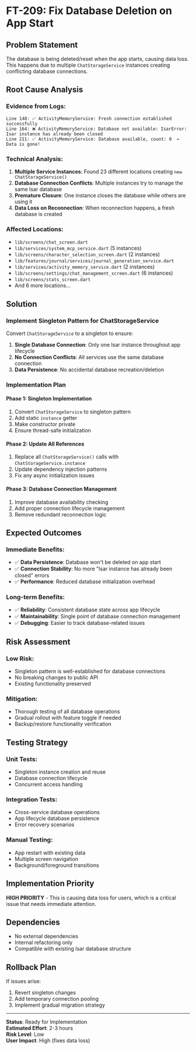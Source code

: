 # FT-209: Fix Database Deletion on App Start

## Problem Statement

The database is being deleted/reset when the app starts, causing data loss. This happens due to multiple `ChatStorageService` instances creating conflicting database connections.

## Root Cause Analysis

### Evidence from Logs:
```
Line 148: ✅ ActivityMemoryService: Fresh connection established successfully
Line 164: ❌ ActivityMemoryService: Database not available: IsarError: Isar instance has already been closed
Line 211: ✅ ActivityMemoryService: Database available, count: 0  ← Data is gone!
```

### Technical Analysis:
1. **Multiple Service Instances**: Found 23 different locations creating `new ChatStorageService()`
2. **Database Connection Conflicts**: Multiple instances try to manage the same Isar database
3. **Premature Closure**: One instance closes the database while others are using it
4. **Data Loss on Reconnection**: When reconnection happens, a fresh database is created

### Affected Locations:
- `lib/screens/chat_screen.dart`
- `lib/services/system_mcp_service.dart` (5 instances)
- `lib/screens/character_selection_screen.dart` (2 instances)
- `lib/features/journal/services/journal_generation_service.dart`
- `lib/services/activity_memory_service.dart` (2 instances)
- `lib/screens/settings/chat_management_screen.dart` (6 instances)
- `lib/screens/stats_screen.dart`
- And 6 more locations...

## Solution

### Implement Singleton Pattern for ChatStorageService

Convert `ChatStorageService` to a singleton to ensure:
1. **Single Database Connection**: Only one Isar instance throughout app lifecycle
2. **No Connection Conflicts**: All services use the same database connection
3. **Data Persistence**: No accidental database recreation/deletion

### Implementation Plan

#### Phase 1: Singleton Implementation
1. Convert `ChatStorageService` to singleton pattern
2. Add static `instance` getter
3. Make constructor private
4. Ensure thread-safe initialization

#### Phase 2: Update All References
1. Replace all `ChatStorageService()` calls with `ChatStorageService.instance`
2. Update dependency injection patterns
3. Fix any async initialization issues

#### Phase 3: Database Connection Management
1. Improve database availability checking
2. Add proper connection lifecycle management
3. Remove redundant reconnection logic

## Expected Outcomes

### Immediate Benefits:
- ✅ **Data Persistence**: Database won't be deleted on app start
- ✅ **Connection Stability**: No more "Isar instance has already been closed" errors
- ✅ **Performance**: Reduced database initialization overhead

### Long-term Benefits:
- ✅ **Reliability**: Consistent database state across app lifecycle
- ✅ **Maintainability**: Single point of database connection management
- ✅ **Debugging**: Easier to track database-related issues

## Risk Assessment

### Low Risk:
- Singleton pattern is well-established for database connections
- No breaking changes to public API
- Existing functionality preserved

### Mitigation:
- Thorough testing of all database operations
- Gradual rollout with feature toggle if needed
- Backup/restore functionality verification

## Testing Strategy

### Unit Tests:
- Singleton instance creation and reuse
- Database connection lifecycle
- Concurrent access handling

### Integration Tests:
- Cross-service database operations
- App lifecycle database persistence
- Error recovery scenarios

### Manual Testing:
- App restart with existing data
- Multiple screen navigation
- Background/foreground transitions

## Implementation Priority

**HIGH PRIORITY** - This is causing data loss for users, which is a critical issue that needs immediate attention.

## Dependencies

- No external dependencies
- Internal refactoring only
- Compatible with existing Isar database structure

## Rollback Plan

If issues arise:
1. Revert singleton changes
2. Add temporary connection pooling
3. Implement gradual migration strategy

---

**Status**: Ready for Implementation  
**Estimated Effort**: 2-3 hours  
**Risk Level**: Low  
**User Impact**: High (fixes data loss)
